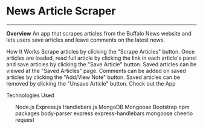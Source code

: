 #  News Article Scraper
<hr>
<b>Overview</b>
An app that scrapes articles from the Buffalo News website and lets users save articles and leave comments on the latest news.

How It Works
Scrape articles by clicking the "Scrape Articles" button.
Once articles are loaded, read full article by clicking the link in each article's panel and save articles by clicking the "Save Article" button.
Saved articles can be viewed at the "Saved Articles" page.
Comments can be added on saved articles by clicking the "Add/View Note" button.
Saved articles can be removed by clicking the "Unsave Article" button.
Check out the App

Technologies Used
<ul>
Node.js
Express.js
Handlebars.js
MongoDB
Mongoose
Bootstrap
npm packages
body-parser
express
express-handlebars
mongoose
cheerio
request
</ul>